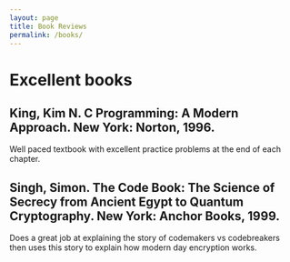 ```yaml
---
layout: page
title: Book Reviews
permalink: /books/
---
```


# Excellent books
## King, Kim N. C Programming: A Modern Approach. New York: Norton, 1996.
Well paced textbook with excellent practice problems at the end of each chapter.

## Singh, Simon. The Code Book: The Science of Secrecy from Ancient Egypt to Quantum Cryptography. New York: Anchor Books, 1999.
Does a great job at explaining the story of codemakers vs codebreakers then uses this story to explain how modern day encryption works.

